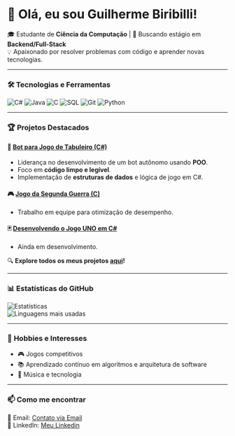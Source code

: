 # 👋 Olá, eu sou Guilherme Biribilli!  

🎓 Estudante de **Ciência da Computação** | 🚀 Buscando estágio em **Backend/Full-Stack**  
💡 Apaixonado por resolver problemas com código e aprender novas tecnologias.  

---

### 🛠 **Tecnologias e Ferramentas**  

![C#](https://img.shields.io/badge/C%23-239120?style=for-the-badge&logo=c-sharp&logoColor=white)
![Java](https://img.shields.io/badge/Java-ED8B00?style=for-the-badge&logo=openjdk&logoColor=white)
![C](https://img.shields.io/badge/C-00599C?style=for-the-badge&logo=c&logoColor=white)
![SQL](https://img.shields.io/badge/SQL-4479A1?style=for-the-badge&logo=mysql&logoColor=white)
![Git](https://img.shields.io/badge/Git-F05032?style=for-the-badge&logo=git&logoColor=white)
![Python](https://img.shields.io/badge/Python-000EFF?style=for-the-badge&logo=python&logoColor=white)

---

### 🏆 **Projetos Destacados**  

#### 🤖 [Bot para Jogo de Tabuleiro (C#)](https://github.com/ledros0/PI-3)  
- Liderança no desenvolvimento de um bot autônomo usando **POO**.  
- Foco em **código limpo e legível**.  
- Implementação de **estruturas de dados** e lógica de jogo em C#.  
#### 🎮 [Jogo da Segunda Guerra (C)](https://github.com/gbiribilli/Pi2-NA-Espanha) 
- Trabalho em equipe para otimização de desempenho.  
#### 🃏 [Desenvolvendo o Jogo UNO em C#](https://github.com/gbiribilli/UNO)
- Ainda em desenvolvimento.
  
🔍 **Explore todos os meus projetos [aqui](https://github.com/gbiribilli?tab=repositories)!**  

---

### 📊 **Estatísticas do GitHub**  

![Estatísticas](https://github-readme-stats.vercel.app/api?username=gbiribilli&show_icons=true&theme=dracula&hide_border=true)  
![Linguagens mais usadas](https://github-readme-stats.vercel.app/api/top-langs/?username=gbiribilli&layout=compact&theme=dark&hide_border=true)  

---

### 🌟 **Hobbies e Interesses**  
- 🎮 Jogos competitivos
- 📚 Aprendizado contínuo em algoritmos e arquitetura de software  
- 🎵 Música e tecnologia  

---

### 📫 **Como me encontrar**  
📧 Email: [Contato via Email](guibiribilli.g@gmail.com)  
🔗 LinkedIn: [Meu Linkedin](https://www.linkedin.com/in/guilherme-biribilli-3a4a68220/)  
